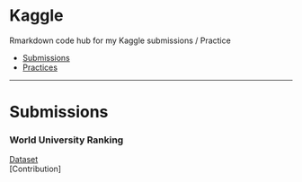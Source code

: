 # Kaggle
Rmarkdown code hub for my Kaggle submissions / Practice 

* [Submissions](#submissions)
* [Practices](#practices)

---

# Submissions

### World University Ranking


[Dataset](https://www.kaggle.com/mylesoneill/world-university-rankings)
<br>
[Contribution]
